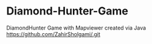 # Diamond-Hunter-Game
DiamondHunter Game with Mapviewer created via Java
https://github.com/ZahirSholgami/.git
